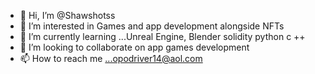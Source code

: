 - 👋 Hi, I’m @Shawshotss
- 👀 I’m interested in Games and app development alongside NFTs 
- 🌱 I’m currently learning ...Unreal Engine, Blender solidity python c ++
- 💞️ I’m looking to collaborate on app games development
- 📫 How to reach me ...opodriver14@aol.com

<!---
Shawshotss/Shawshotss is a ✨ special ✨ repository because its `README.md` (this file) appears on your GitHub profile.
You can click the Preview link to take a look at your changes.
--->
